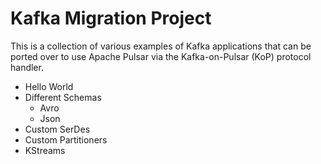 # Kafka Migration Project

This is a collection of various examples of Kafka applications that can be ported over to use Apache Pulsar via the Kafka-on-Pulsar (KoP) protocol handler.

- Hello World
- Different Schemas
  - Avro
  - Json
- Custom SerDes
- Custom Partitioners
- KStreams